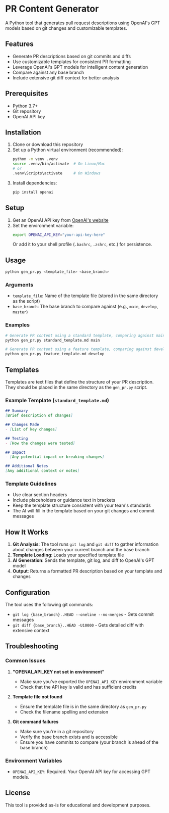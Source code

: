 # PR Content Generator

A Python tool that generates pull request descriptions using OpenAI's GPT models based on git changes and customizable templates.

## Features

- Generate PR descriptions based on git commits and diffs
- Use customizable templates for consistent PR formatting
- Leverage OpenAI's GPT models for intelligent content generation
- Compare against any base branch
- Include extensive git diff context for better analysis

## Prerequisites

- Python 3.7+
- Git repository
- OpenAI API key

## Installation

1. Clone or download this repository
2. Set up a Python virtual environment (recommended):
   ```bash
   python -m venv .venv
   source .venv/bin/activate  # On Linux/Mac
   # or
   .venv\Scripts\activate     # On Windows
   ```
3. Install dependencies:
   ```bash
   pip install openai
   ```

## Setup

1. Get an OpenAI API key from [OpenAI's website](https://platform.openai.com/api-keys)
2. Set the environment variable:
   ```bash
   export OPENAI_API_KEY="your-api-key-here"
   ```
   Or add it to your shell profile (`.bashrc`, `.zshrc`, etc.) for persistence.

## Usage

```bash
python gen_pr.py <template_file> <base_branch>
```

### Arguments

- `template_file`: Name of the template file (stored in the same directory as the script)
- `base_branch`: The base branch to compare against (e.g., `main`, `develop`, `master`)

### Examples

```bash
# Generate PR content using a standard template, comparing against main branch
python gen_pr.py standard_template.md main

# Generate PR content using a feature template, comparing against develop branch
python gen_pr.py feature_template.md develop
```

## Templates

Templates are text files that define the structure of your PR description. They should be placed in the same directory as the `gen_pr.py` script.

### Example Template (`standard_template.md`)

```markdown
## Summary
[Brief description of changes]

## Changes Made
- [List of key changes]

## Testing
- [How the changes were tested]

## Impact
- [Any potential impact or breaking changes]

## Additional Notes
[Any additional context or notes]
```

### Template Guidelines

- Use clear section headers
- Include placeholders or guidance text in brackets
- Keep the template structure consistent with your team's standards
- The AI will fill in the template based on your git changes and commit messages

## How It Works

1. **Git Analysis**: The tool runs `git log` and `git diff` to gather information about changes between your current branch and the base branch
2. **Template Loading**: Loads your specified template file
3. **AI Generation**: Sends the template, git log, and diff to OpenAI's GPT model
4. **Output**: Returns a formatted PR description based on your template and changes

## Configuration

The tool uses the following git commands:
- `git log {base_branch}..HEAD --oneline --no-merges` - Gets commit messages
- `git diff {base_branch}..HEAD -U10000` - Gets detailed diff with extensive context

## Troubleshooting

### Common Issues

1. **"OPENAI_API_KEY not set in environment"**
   - Make sure you've exported the `OPENAI_API_KEY` environment variable
   - Check that the API key is valid and has sufficient credits

2. **Template file not found**
   - Ensure the template file is in the same directory as `gen_pr.py`
   - Check the filename spelling and extension

3. **Git command failures**
   - Make sure you're in a git repository
   - Verify the base branch exists and is accessible
   - Ensure you have commits to compare (your branch is ahead of the base branch)

### Environment Variables

- `OPENAI_API_KEY`: Required. Your OpenAI API key for accessing GPT models.

## License

This tool is provided as-is for educational and development purposes.
